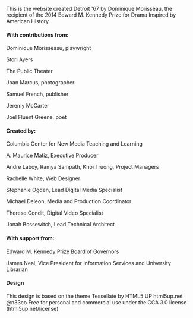 This is the website created Detroit '67 by Dominique Morisseau, the recipient of the 2014 Edward M. Kennedy Prize for Drama Inspired by American History.


#### With contributions from: 

Dominique Morisseasu, playwright

Stori Ayers

The Public Theater

Joan Marcus, photographer

Samuel French, publisher

Jeremy McCarter

Joel Fluent Greene, poet


#### Created by: 

Columbia Center for New Media Teaching and Learning

A. Maurice Matiz, Executive Producer

Andre Laboy, Ramya Sampath, Khoi Truong, Project Managers

Rachelle White, Web Designer

Stephanie Ogden, Lead Digital Media Specialist

Michael Deleon, Media and Production Coordinator

Therese Condit, Digital Video Specialist

Jonah Bossewitch, Lead Technical Architect


#### With support from:
Edward M. Kennedy Prize Board of Governors

James Neal, Vice President for Information Services and University Librarian

#### Design 

This design is based on the theme
Tessellate by HTML5 UP
html5up.net | @n33co
Free for personal and commercial use under the CCA 3.0 license (html5up.net/license)


